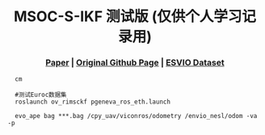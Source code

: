  [comment]: <> (# MSOC-S-IKF)

 <h1 align="center"> MSOC-S-IKF 测试版 (仅供个人学习记录用)
  </h1>


[comment]: <> (  <h2 align="center">PAPER</h2>)
  <h3 align="center">
  <a href="https://ieeexplore.ieee.org/document/10129794">Paper</a> 
  | <a href="https://github.com/zhuqingzhang/MSOC-S-IKF">Original Github Page</a>
  | <a href="https://github.com/arclab-hku/Event_based_VO-VIO-SLAM?tab=readme-ov-file#Dataset-for-stereo-evio">ESVIO Dataset</a>
  </h3>
  <div align="center"></div>


~~~
  cm
  
  #测试Euroc数据集
  roslaunch ov_rimsckf pgeneva_ros_eth.launch

  evo_ape bag ***.bag /cpy_uav/viconros/odometry /envio_nesl/odom -va -p
~~~
